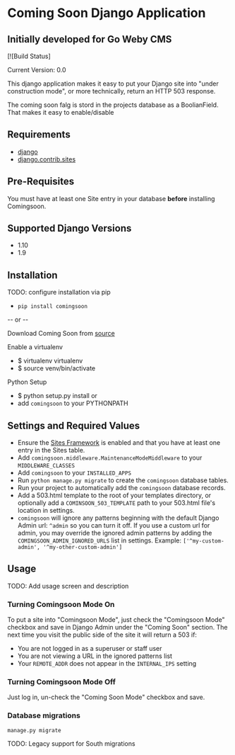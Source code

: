 # Coming Soon Django Application
## Initially developed for Go Weby CMS

[![Build Status]

Current Version: 0.0

This django application makes it easy to put your Django site into "under construction mode", or more technically, return an HTTP 503 response.

The coming soon falg is stord in the projects database as a BoolianField. That makes it easy to enable/disable

## Requirements
- [django](https://www.djangoproject.com/download/)
- [django.contrib.sites](https://docs.djangoproject.com/en/1.8/ref/contrib/sites/)

## Pre-Requisites
You must have at least one Site entry in your database **before** installing Comingsoon.

## Supported Django Versions
- 1.10
- 1.9

## Installation
TODO: configure installation via pip
  - `pip install comingsoon`

-- or --

Download Coming Soon from [source](https://github.com/Django-Hatchery/goweby-comingsoon/archive/master.zip)

Enable a virtualenv

  - $ virtualenv virtualenv
  - $ source venv/bin/activate

Python Setup  
  - $ python setup.py install
  or
  - add `comingsoon` to your PYTHONPATH

## Settings and Required Values
- Ensure the [Sites Framework](https://docs.djangoproject.com/en/1.8/ref/contrib/sites/) is enabled and that you have at least one entry in the Sites table.
- Add `comingsoon.middleware.MaintenanceModeMiddleware` to your `MIDDLEWARE_CLASSES`
- Add `comingsoon` to your `INSTALLED_APPS`
- Run `python manage.py migrate` to create the `comingsoon` database tables.
- Run your project to automatically add the `comingsoon` database records.
- Add a 503.html template to the root of your templates directory, or optionally add a `COMINSOON_503_TEMPLATE` path to your 503.html file's location in settings.
- `comingsoon` will ignore any patterns beginning with the default Django Admin url: `^admin` so you can turn it off. If you use a custom url for admin, you may override the ignored admin patterns by adding the ` COMINGSOON_ADMIN_IGNORED_URLS` list in settings.
Example: `['^my-custom-admin', '^my-other-custom-admin']`

## Usage
TODO: Add usage screen and description

### Turning Comingsoon Mode **On**
To put a site into "Comingsoon Mode", just check the "Comingsoon Mode" checkbox and save in Django Admin under the "Coming Soon" section. The next time you visit the public side of the site it will return a 503 if:

- You are not logged in as a superuser or staff user
- You are not viewing a URL in the ignored patterns list
- Your `REMOTE_ADDR` does not appear in the `INTERNAL_IPS` setting

### Turning Comingsoon Mode **Off**
Just log in, un-check the "Coming Soon Mode" checkbox and save.

### Database migrations
  `manage.py migrate`

  TODO: Legacy support for South migrations
